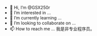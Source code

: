 - 👋 Hi, I’m @GSX250r
- 👀 I’m interested in ...
- 🌱 I’m currently learning ...
- 💞️ I’m looking to collaborate on ...
- 📫 How to reach me ...
  我是非专业程序员。
<!---
GSX250r/GSX250r is a ✨ special ✨ repository because its `README.md` (this file) appears on your GitHub profile.
You can click the Preview link to take a look at your changes.
--->
